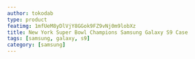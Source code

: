 ```yaml
---
author: tokodab
type: product
featimg: 1mfUeM8yDlVjY8GGok9FZ9vNj0m9lobXz
title: New York Super Bowl Champions Samsung Galaxy S9 Case
tags: [samsung, galaxy, s9]
category: [samsung]
---
```

